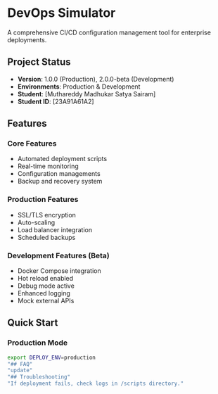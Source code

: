 # DevOps Simulator
A comprehensive CI/CD configuration management tool for enterprise deployments.

## Project Status
- **Version**: 1.0.0 (Production), 2.0.0-beta (Development)
- **Environments**: Production & Development
- **Student**: [Muthareddy Madhukar Satya Sairam]
- **Student ID**: [23A91A61A2]

## Features

### Core Features
- Automated deployment scripts
- Real-time monitoring
- Configuration managements
- Backup and recovery system

### Production Features
- SSL/TLS encryption
- Auto-scaling
- Load balancer integration
- Scheduled backups

### Development Features (Beta)
-  Docker Compose integration
-  Hot reload enabled
-  Debug mode active
-  Enhanced logging
-  Mock external APIs

## Quick Start

### Production Mode
```bash
export DEPLOY_ENV=production
"## FAQ" 
"update" 
"## Troubleshooting" 
"If deployment fails, check logs in /scripts directory." 
